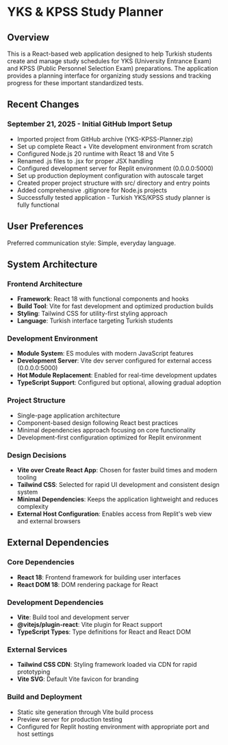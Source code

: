 # YKS & KPSS Study Planner

## Overview

This is a React-based web application designed to help Turkish students create and manage study schedules for YKS (University Entrance Exam) and KPSS (Public Personnel Selection Exam) preparations. The application provides a planning interface for organizing study sessions and tracking progress for these important standardized tests.

## Recent Changes

### September 21, 2025 - Initial GitHub Import Setup
- Imported project from GitHub archive (YKS-KPSS-Planner.zip)
- Set up complete React + Vite development environment from scratch
- Configured Node.js 20 runtime with React 18 and Vite 5
- Renamed .js files to .jsx for proper JSX handling
- Configured development server for Replit environment (0.0.0.0:5000)
- Set up production deployment configuration with autoscale target
- Created proper project structure with src/ directory and entry points
- Added comprehensive .gitignore for Node.js projects
- Successfully tested application - Turkish YKS/KPSS study planner is fully functional

## User Preferences

Preferred communication style: Simple, everyday language.

## System Architecture

### Frontend Architecture
- **Framework**: React 18 with functional components and hooks
- **Build Tool**: Vite for fast development and optimized production builds
- **Styling**: Tailwind CSS for utility-first styling approach
- **Language**: Turkish interface targeting Turkish students

### Development Environment
- **Module System**: ES modules with modern JavaScript features
- **Development Server**: Vite dev server configured for external access (0.0.0.0:5000)
- **Hot Module Replacement**: Enabled for real-time development updates
- **TypeScript Support**: Configured but optional, allowing gradual adoption

### Project Structure
- Single-page application architecture
- Component-based design following React best practices
- Minimal dependencies approach focusing on core functionality
- Development-first configuration optimized for Replit environment

### Design Decisions
- **Vite over Create React App**: Chosen for faster build times and modern tooling
- **Tailwind CSS**: Selected for rapid UI development and consistent design system
- **Minimal Dependencies**: Keeps the application lightweight and reduces complexity
- **External Host Configuration**: Enables access from Replit's web view and external browsers

## External Dependencies

### Core Dependencies
- **React 18**: Frontend framework for building user interfaces
- **React DOM 18**: DOM rendering package for React

### Development Dependencies
- **Vite**: Build tool and development server
- **@vitejs/plugin-react**: Vite plugin for React support
- **TypeScript Types**: Type definitions for React and React DOM

### External Services
- **Tailwind CSS CDN**: Styling framework loaded via CDN for rapid prototyping
- **Vite SVG**: Default Vite favicon for branding

### Build and Deployment
- Static site generation through Vite build process
- Preview server for production testing
- Configured for Replit hosting environment with appropriate port and host settings